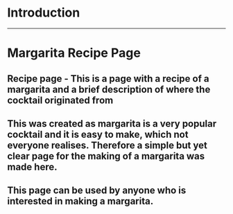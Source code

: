 # Introduction
---
# Margarita Recipe Page

## Recipe page - This is a page with a recipe of a margarita and a brief description of where the cocktail originated from 

## This was created as margarita is a very popular cocktail and it is easy to make, which not everyone realises. Therefore a simple but yet clear page for the making of a margarita was made here. 

## This page can be used by anyone who is interested in making a margarita. 
